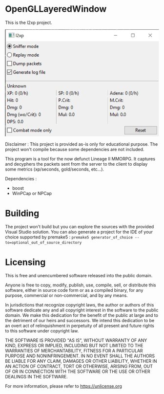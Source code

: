 # OpenGLLayeredWindow

This is the l2xp project.

![Screen capture](doc/screenshot.png)

Disclaimer : This project is provided as-is only for educational purpose. The project won't compile because some dependencies are not included.

This program is a tool for the now defunct Lineage II MMORPG. It captures and decyphers the packets sent from the server to the client to display some metrics (xp/seconds, gold/seconds, etc...).

Dependencies :
- boost
- WinPCap or NPCap

# Building

The project won't build but you can explore the sources with the provided Visual Studio solution.
You can also generate a project for the IDE of your choice supported by premake5 :
`premake5 generator_of_choice --to=optional_out_of_source_directory`

# Licensing

This is free and unencumbered software released into the public domain.

Anyone is free to copy, modify, publish, use, compile, sell, or
distribute this software, either in source code form or as a compiled
binary, for any purpose, commercial or non-commercial, and by any
means.

In jurisdictions that recognize copyright laws, the author or authors
of this software dedicate any and all copyright interest in the
software to the public domain. We make this dedication for the benefit
of the public at large and to the detriment of our heirs and
successors. We intend this dedication to be an overt act of
relinquishment in perpetuity of all present and future rights to this
software under copyright law.

THE SOFTWARE IS PROVIDED "AS IS", WITHOUT WARRANTY OF ANY KIND,
EXPRESS OR IMPLIED, INCLUDING BUT NOT LIMITED TO THE WARRANTIES OF
MERCHANTABILITY, FITNESS FOR A PARTICULAR PURPOSE AND NONINFRINGEMENT.
IN NO EVENT SHALL THE AUTHORS BE LIABLE FOR ANY CLAIM, DAMAGES OR
OTHER LIABILITY, WHETHER IN AN ACTION OF CONTRACT, TORT OR OTHERWISE,
ARISING FROM, OUT OF OR IN CONNECTION WITH THE SOFTWARE OR THE USE OR
OTHER DEALINGS IN THE SOFTWARE.

For more information, please refer to <https://unlicense.org>
